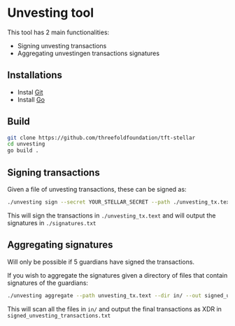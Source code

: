 # Unvesting tool

This tool has 2 main functionalities:

- Signing unvesting transactions
- Aggregating unvestingen transactions signatures

## Installations

- Instal [Git](https://git-scm.com/book/en/v2/Getting-Started-Installing-Git)
- Install [Go](https://go.dev/doc/install)

## Build

```sh
git clone https://github.com/threefoldfoundation/tft-stellar
cd unvesting
go build .
```

## Signing transactions

Given a file of unvesting transactions, these can be signed as:

```sh
./unvesting sign --secret YOUR_STELLAR_SECRET --path ./unvesting_tx.text --out ./signatures.txt
```

This will sign the transactions in `./unvesting_tx.text` and will output the signatures in `./signatures.txt`

## Aggregating signatures

Will only be possible if 5 guardians have signed the transactions.

If you wish to aggregate the signatures given a directory of files that contain signatures of the guardians:

```sh
./unvesting aggregate --path unvesting_tx.text --dir in/ --out signed_unvesting_transactions.txt
```

This will scan all the files in `in/` and output the final transactions as XDR in `signed_unvesting_transactions.txt`
